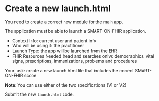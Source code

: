 # Create a new launch.html
You need to create a correct new module for the main app. 

The application must be able to launch a SMART-ON-FHIR application.

 * Context Info: current user and patient info
 * Who will be using it: the practitioner
 * Launch Type: the app will be launched from the EHR
 * FHIR Resources Needed (read and searches only):  demographics, vital signs, prescriptions, immunizations, problems and procedures
  

Your task: create a new launch.html file that includes the correct SMART-ON-FHIR scope

**Note:** You can use either of the two specifications (V1 or V2)

Submit the new `launch.html` code.